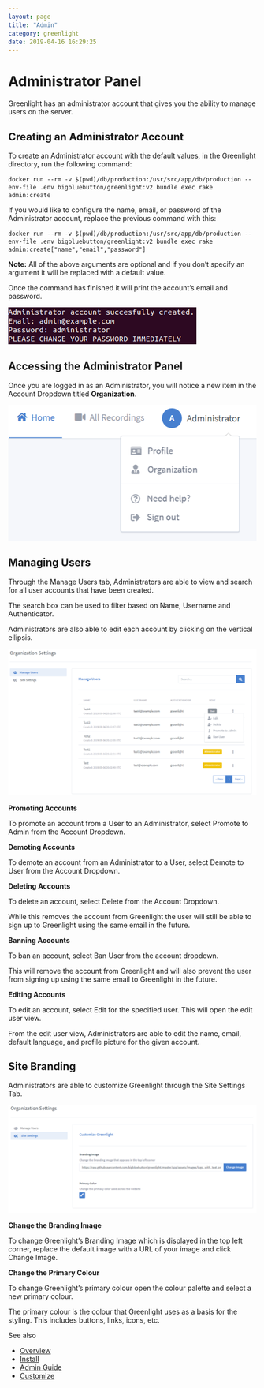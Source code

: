 ```yaml
---
layout: page
title: "Admin"
category: greenlight
date: 2019-04-16 16:29:25
---
```


# Administrator Panel

Greenlight has an administrator account that gives you the ability to manage users on the server.

## Creating an Administrator Account

To create an Administrator account with the default values, in the Greenlight directory, run the following command:
```
docker run --rm -v $(pwd)/db/production:/usr/src/app/db/production --env-file .env bigbluebutton/greenlight:v2 bundle exec rake admin:create
```

If you would like to configure the name, email, or password of the Administrator account, replace the previous command with this: 
```
docker run --rm -v $(pwd)/db/production:/usr/src/app/db/production --env-file .env bigbluebutton/greenlight:v2 bundle exec rake admin:create["name","email","password"]
```

**Note:** All of the above arguments are optional and if you don’t specify an argument it will be replaced with a default value.

Once the command has finished it will print the account’s email and password.

![Greenlight Administrator Account Create](/images/greenlight/admin_account_create.png)

## Accessing the Administrator Panel

Once you are logged in as an Administrator, you will notice a new item in the Account Dropdown titled **Organization**.

![Greenlight Administrator Access](/images/greenlight/admin_access.png)

## Managing Users

Through the Manage Users tab, Administrators are able to view and search for all user accounts that have been created. 

The search box can be used to filter based on Name, Username and Authenticator.

Administrators are also able to edit each account by clicking on the vertical ellipsis.

![Greenlight Administrator Manage Users](/images/greenlight/admin_manage_users.png)

**Promoting Accounts**

To promote an account from a User to an Administrator, select Promote to Admin from the Account Dropdown.

**Demoting Accounts**

To demote an account from an Administrator to a User, select Demote to User from the Account Dropdown.

**Deleting Accounts**

To delete an account, select Delete from the Account Dropdown. 

While this removes the account from Greenlight the user will still be able to sign up to Greenlight using the same email in the future.

**Banning Accounts**

To ban an account, select Ban User from the account dropdown.

This will remove the account from Greenlight and will also prevent the user from signing up using the same email to Greenlight in the future.

**Editing Accounts**

To edit an account, select Edit for the specified user. This will open the edit user view.

From the edit user view, Administrators are able to edit the name, email, default language, and profile picture for the given account.

## Site Branding

Administrators are able to customize Greenlight through the Site Settings Tab.

![Greenlight Administrator Manage Users](/images/greenlight/admin_site_settings.png)

**Change the Branding Image**

To change Greenlight’s Branding Image which is displayed in the top left corner, replace the default image with a URL of your image and click Change Image.

**Change the Primary Colour**

To change Greenlight’s primary colour open the colour palette and select a new primary colour.

The primary colour is the colour that Greenlight uses as a basis for the styling. This includes buttons, links, icons, etc.

See also
  * [Overview](/greenlight/gl-overview.html)
  * [Install](/greenlight/gl-install.html)
  * [Admin Guide](/greenlight/gl-admin.html)
  * [Customize](/greenlight/gl-customize.html)

